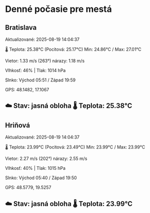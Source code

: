 ﻿# Denné počasie pre mestá

## Bratislava
Aktualizované: 2025-08-19 14:04:37

🌡️ Teplota: 25.38°C 
(Pocitová: 25.17°C)
Min: 24.86°C / Max: 27.01°C

Vietor: 1.33 m/s    (263°) 
nárazy: 1.18 m/s

Vlhkosť: 46% | Tlak: 1014 hPa

Slnko: Východ 05:51 / Západ 19:59

GPS: 48.1482, 17.1067

☁️ Stav: jasná obloha        🌡️ Teplota: 25.38°C
---

## Hriňová
Aktualizované: 2025-08-19 14:04:37

🌡️ Teplota: 23.99°C 
(Pocitová: 23.49°C)
Min: 23.99°C / Max: 23.99°C

Vietor: 2.27 m/s (202°)
nárazy: 2.55 m/s

Vlhkosť: 40% | Tlak: 1015 hPa

Slnko: Východ 05:40 / Západ 19:50

GPS: 48.5779, 19.5257

☁️ Stav: jasná obloha        🌡️ Teplota: 23.99°C
---
